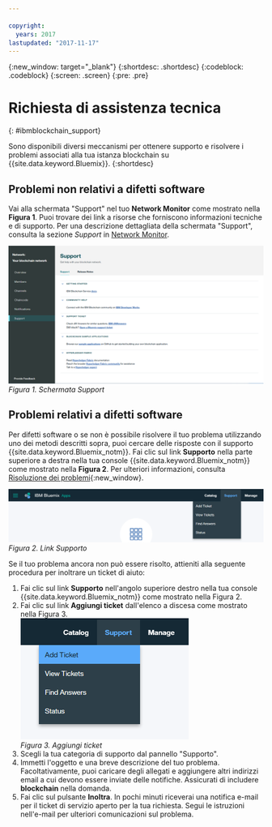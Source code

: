 ```yaml
---

copyright:
  years: 2017
lastupdated: "2017-11-17"
---
```


{:new_window: target="_blank"}
{:shortdesc: .shortdesc}
{:codeblock: .codeblock}
{:screen: .screen}
{:pre: .pre}


# Richiesta di assistenza tecnica
{: #ibmblockchain_support}


Sono disponibili diversi meccanismi per ottenere supporto e risolvere i problemi associati alla tua istanza blockchain su {{site.data.keyword.Bluemix}}.
{:shortdesc}


## Problemi non relativi a difetti software

Vai alla schermata "Support" nel tuo **Network Monitor** come mostrato nella **Figura 1**.  Puoi trovare dei link a risorse che forniscono informazioni tecniche e di supporto.  Per una descrizione dettagliata della schermata "Support", consulta la sezione *Support* in [Network Monitor](v10_dashboard.html).

![](images/support.png "Schermata Support")
*Figura 1. Schermata Support*


## Problemi relativi a difetti software

Per difetti software o se non è possibile risolvere il tuo problema utilizzando uno dei metodi descritti sopra, puoi cercare delle risposte con il supporto {{site.data.keyword.Bluemix_notm}}. Fai clic sul link **Supporto** nella parte superiore a destra nella tua console {{site.data.keyword.Bluemix_notm}} come mostrato nella **Figura 2**.  Per ulteriori informazioni, consulta [Risoluzione dei problemi](../../troubleshoot/troubleshoot.html){:new_window}.

![](images/bmx_support.png "Link Supporto")
*Figura 2. Link Supporto*

Se il tuo problema ancora non può essere risolto, attieniti alla seguente procedura per inoltrare un ticket di aiuto:

1. Fai clic sul link **Supporto** nell'angolo superiore destro nella tua console {{site.data.keyword.Bluemix_notm}} come mostrato nella Figura 2.
2. Fai clic sul link **Aggiungi ticket** dall'elenco a discesa come mostrato nella Figura 3.  
  ![](images/bmx_addticket.png "Aggiungi ticket")  
  *Figura 3. Aggiungi ticket*  
3. Scegli la tua categoria di supporto dal pannello "Supporto".
4. Immetti l'oggetto e una breve descrizione del tuo problema.  Facoltativamente, puoi caricare degli allegati e aggiungere altri indirizzi email a cui devono essere inviate delle notifiche.  Assicurati di includere **blockchain** nella domanda.
5. Fai clic sul pulsante **Inoltra**.  In pochi minuti riceverai una notifica e-mail per il ticket di servizio aperto per la tua richiesta.  Segui le istruzioni nell'e-mail per ulteriori comunicazioni sul problema.

